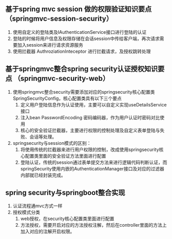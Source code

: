 ## 基于spring mvc session 做的权限验证知识要点（springmvc-session-security）
1. 使用自定义的登陆类及IAuthenticationService接口进行登陆的认证
2. 登陆的时候将用户信息及权限存储在会话session中传给客户端，再次请求需要加入session来进行请求资源服务
3. 使用拦截器 AuthroziationInteceptor 进行拦截请求，及授权跳转处理

## 基于springmvc整合spring security认证授权知识要点 （springmvc-security-web）
1. 使用springmvc整合security需要添加对应的springsecurity核心配置类SpringSecurityConfig，核心配置类具有以下三个要点
    1.   定义用户登陆信息作为认证使用，主要可以自定义实现useDetailsService接口
    2.   注入bean PasswordEncoding 密码编码器，作为用户认证时密码对比使用
    3.   核心的安全验证拦截器，主要进行权限的控制处理及自定义表单登陆与失败、会话等处理。
2. springsecurity与session模式的区别：
    1.   将使用传统的拦截器来进行用户权限的控制，改成使用springsecurity核心配置类里面的安全验证方法里面进行配置
    2.    登陆认证，传统的session通过表单提交方法来进行逻辑代码判断认证，而springSecurity使用内嵌的AuthenticationManager接口及对应的过滤器内部就已经封装完成。

## spring security与springboot整合实现
1. 认证流程通mvc方式一样
2. 授权模式分类
    1.   web授权，在security核心配置类里面进行配置
    2.   方法授权，需要开启对应的方法授权注解，然后在controller里面的方法上加入对应的注解开启权限。        